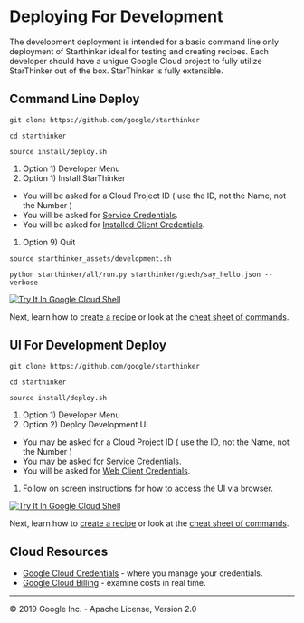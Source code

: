 # Deploying For Development

The development deployment is intended for a basic command line only deployment of Starthinker ideal
for testing and creating recipes.  Each developer should have a unigue Google Cloud project to fully
utilize StarThinker out of the box.  StarThinker is fully extensible.

## Command Line Deploy
```
git clone https://github.com/google/starthinker
```
```
cd starthinker
```
```
source install/deploy.sh 
```

1. Option 1) Developer Menu
1. Option 1) Install StarThinker
  - You will be asked for a Cloud Project ID ( use the ID, not the Name, not the Number )
  - You will be asked for [Service Credentials](cloud_service.md).
  - You will be asked for [Installed Client Credentials](cloud_client_installed.md).
1. Option 9) Quit

```
source starthinker_assets/development.sh
```
```
python starthinker/all/run.py starthinker/gtech/say_hello.json --verbose
```

[![Try It In Google Cloud Shell](http://gstatic.com/cloudssh/images/open-btn.svg)](https://console.cloud.google.com/cloudshell/editor?cloudshell_git_repo=https%3A%2F%2Fgithub.com%2Fgoogle%2Fstarthinker&cloudshell_tutorial=README.md)

Next, learn how to [create a recipe](../starthinker/gtech/README.md) or look at the [cheat sheet of commands](cheat_sheet.md). 

## UI For Development Deploy

```
git clone https://github.com/google/starthinker
```
```
cd starthinker
```
```
source install/deploy.sh 
```

1. Option 1) Developer Menu
1. Option 2) Deploy Development UI
  - You may be asked for a Cloud Project ID ( use the ID, not the Name, not the Number )
  - You may be asked for [Service Credentials](cloud_service.md).
  - You will be asked for [Web Client Credentials](cloud_client_web.md).
1. Follow on screen instructions for how to access the UI via browser.


[![Try It In Google Cloud Shell](http://gstatic.com/cloudssh/images/open-btn.svg)](https://console.cloud.google.com/cloudshell/editor?cloudshell_git_repo=https%3A%2F%2Fgithub.com%2Fgoogle%2Fstarthinker&cloudshell_tutorial=tutorials/deploy_developer.md)

Next, learn how to [create a recipe](../starthinker/gtech/README.md) or look at the [cheat sheet of commands](cheat_sheet.md). 

## Cloud Resources

  - [Google Cloud Credentials](https://pantheon.corp.google.com/apis/credentials) - where you manage your credentials.
  - [Google Cloud Billing](https://pantheon.corp.google.com/billing/linkedaccount) - examine costs in real time.


---
&copy; 2019 Google Inc. - Apache License, Version 2.0
